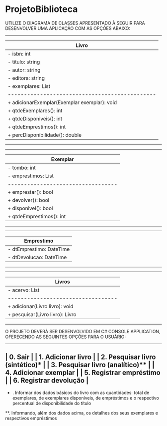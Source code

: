 # ProjetoBiblioteca

UTILIZE O DIAGRAMA DE CLASSES APRESENTADO À SEGUIR PARA DESENVOLVER UMA APLICAÇÃO COM AS OPÇÕES ABAIXO:


------------------------------------------------
| Livro                                        | 
|----------------------------------------------|
| - isbn: int                                  |
| - titulo: string                             |
| - autor: string                              |
| - editora: string                            |
| - exemplares: List<Exemplar>                 |
|----------------------------------------------|
| + adicionarExemplar(Exemplar exemplar): void |
| + qtdeExemplares(): int                      |
| + qtdeDisponiveis(): int                     |
| + qtdeEmprestimos(): int                     |
| + percDisponibilidade(): double              |
------------------------------------------------

------------------------------------
| Exemplar                         | 
|----------------------------------|
| - tombo: int                     |
| - emprestimos: List<Emprestimo>  |
|----------------------------------|
| + emprestar(): bool              |
| + devolver(): bool               |
| + disponivel(): bool             |
| + qtdeEmprestimos(): int         |
------------------------------------

------------------------------
| Emprestimo                 |
|----------------------------|
| - dtEmprestimo: DateTime   |
| - dtDevolucao: DateTime    |
------------------------------


------------------------------------
| Livros                           |
|----------------------------------|
| - acervo: List<Livro>            |
|----------------------------------|
| + adicionar(Livro livro): void   |
| + pesquisar(Livro livro): Livro  |
------------------------------------
O PROJETO DEVERÁ SER DESENVOLVIDO EM C# CONSOLE APPLICATION, OFERECENDO AS SEGUINTES OPÇÕES PARA O USUÁRIO:

--------------------------------------
| 0. Sair                            |
| 1. Adicionar livro                 |
| 2. Pesquisar livro (sintético)*    |
| 3. Pesquisar livro (analítico)**   |
| 4. Adicionar exemplar              |
| 5. Registrar empréstimo            |
| 6. Registrar devolução             |
--------------------------------------
* . Informar dos dados básicos do livro com as quantidades: total de exemplares, de exemplares disponíveis, de empréstimos e o respectivo percentual de disponibilidade do título

**. Informando, além dos dados acima, os detalhes dos seus exemplares e respectivos empréstimos
